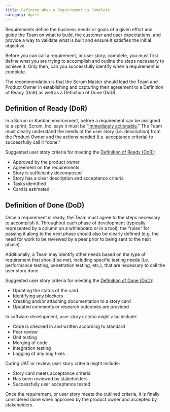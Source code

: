 ```yaml
---
title: Defining When a Requirement is Complete
category: Agile
---
```


Requirements define the business needs or goals of a given effort and guide the Team on what to build, the customer and user expectations, and provide a way to validate what is built and ensure it satisfies the initial objective.

Before you can call a requirement, or user story, complete, you must first define what you are trying to accomplish and outline the steps necessary to achieve it. Only then, can you successfully identify when a requirement is complete.

The recommendation is that the Scrum Master should lead the Team and Product Owner in establishing and capturing their agreement to a Definition of Ready (DoR) as well as a Definition of Done (DoD).


## Definition of Ready (DoR)

In a Scrum or Kanban environment, before a requirement can be assigned to a sprint, Scrum, Inc. says it must be “[immediately actionable](https://www.scruminc.com/2014/07/20/definition-of-ready/).” The Team must clearly understand the needs of the user story (i.e. description) from the Product Owner and the actions needed (i.e. acceptance criteria) to successfully call it “done.”

Suggested user story criteria for meeting the [Definition of Ready (DoR)](/guides/glossary/#definition-of-ready):

* Approved by the product owner
* Agreement on the requirements
* Story is sufficiently decomposed
* Story has a clear description and acceptance criteria
* Tasks identified
* Card is estimated

## Definition of Done (DoD)

Once a requirement is ready, the Team must agree to the steps necessary to accomplish it. Throughout each phase of development (typically represented by a column on a whiteboard or in a tool), the “rules” for passing it along to the next phase should also be clearly defined (e.g. the need for work to be reviewed by a peer prior to being sent to the next phase).

Additionally, a Team may identify other needs based on the type of requirement that should be met, including specific testing needs (i.e. performance testing, penetration testing, etc.), that are necessary to call the user story done.

Suggested user story criteria for meeting the [Definition of Done (DoD)](/guides/glossary/#definition-of-done):

* Updating the status of the card
* Identifying any blockers
* Creating and/or attaching documentation to a story card
* Updated comments or research outcomes are provided

In software development, user story criteria might also include:

* Code is checked in and written according to standard
* Peer review
* Unit testing
* Merging of code
* Integration testing
* Logging of any bug fixes

During UAT or review, user story criteria might include:

* Story card meets acceptance criteria
* Has been reviewed by stakeholders
* Successfully user acceptance tested

Once the requirement, or user story meets the outlined criteria, it is finally considered done when approved by the product owner and accepted by stakeholders.
